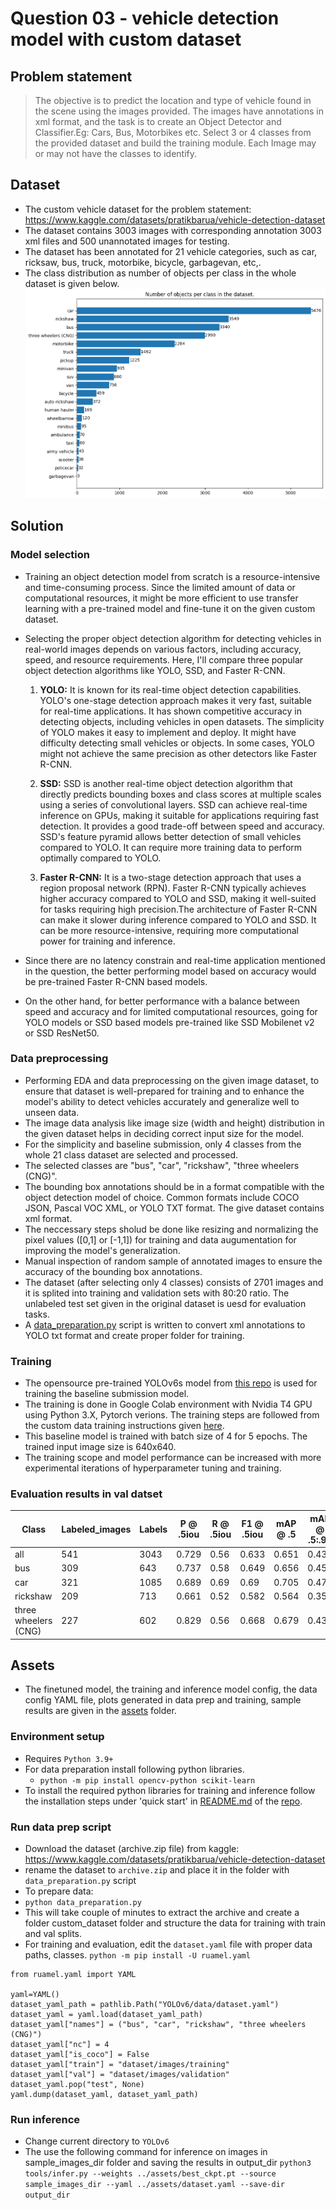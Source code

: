 # Question 03 - vehicle detection model with custom dataset

## Problem statement
> The objective is to predict the location and type of vehicle found in the scene using the images provided. The images have annotations in xml format, and the task is to create an Object Detector and Classifier.Eg: Cars, Bus, Motorbikes etc. Select 3 or 4 classes from the provided dataset and build the training module. Each Image may or may not have the classes to identify.

## Dataset
* The custom vehicle dataset for the problem statement: https://www.kaggle.com/datasets/pratikbarua/vehicle-detection-dataset
* The dataset contains 3003 images with corresponding annotation 3003 xml files and 500 unannotated images for testing.
* The dataset has been annotated for 21 vehicle categories, such as car, ricksaw, bus, truck, motorbike, bicycle, garbagevan, etc,.
* The class distribution as number of objects per class in the whole dataset is given below.
![class_distribution](assets/class_distribution.png)
  
## Solution
### Model selection
* Training an object detection model from scratch is a resource-intensive and time-consuming process. Since the limited amount of data or computational resources, it might be more efficient to use transfer learning with a pre-trained model and fine-tune it on the given custom dataset.
* Selecting the proper object detection algorithm for detecting vehicles in real-world images depends on various factors, including accuracy, speed, and resource requirements. Here, I'll compare three popular object detection algorithms like YOLO, SSD, and Faster R-CNN.

	1. **YOLO:** It is known for its real-time object detection capabilities. YOLO's one-stage detection approach makes it very fast, suitable for real-time applications. It has shown competitive accuracy in detecting objects, including vehicles in open datasets. The simplicity of YOLO makes it easy to implement and deploy. It might have difficulty detecting small vehicles or objects. In some cases, YOLO might not achieve the same precision as other detectors like Faster R-CNN.

	2. **SSD:** SSD is another real-time object detection algorithm that directly predicts bounding boxes and class scores at multiple scales using a series of convolutional layers. SSD can achieve real-time inference on GPUs, making it suitable for applications requiring fast detection. It provides a good trade-off between speed and accuracy. SSD's feature pyramid allows better detection of small vehicles compared to YOLO. It can require more training data to perform optimally compared to YOLO.

	3. **Faster R-CNN:** It is a two-stage detection approach that uses a region proposal network (RPN). Faster R-CNN typically achieves higher accuracy compared to YOLO and SSD, making it well-suited for tasks requiring high precision.The architecture of Faster R-CNN can make it slower during inference compared to YOLO and SSD. It can be more resource-intensive, requiring more computational power for training and inference.

* Since there are no latency constrain and real-time application mentioned in the question, the better performing model based on accuracy would be pre-trained Faster R-CNN based models.
* On the other hand, for better performance with a balance between speed and accuracy and for limited computational resources, going for YOLO models or SSD based models pre-trained like SSD Mobilenet v2 or SSD ResNet50.

### Data preprocessing
* Performing EDA and data preprocessing on the given image dataset, to ensure that dataset is well-prepared for training and to enhance the model's ability to detect vehicles accurately and generalize well to unseen data.
* The image data analysis like image size (width and height) distribution in the given dataset helps in deciding correct input size for the model.
* For the simplicity and baseline submission, only 4 classes from the whole 21 class dataset are selected and processed.
* The selected classes are "bus", "car", "rickshaw", "three wheelers (CNG)".
* The bounding box annotations should be in a format compatible with the object detection model of choice. Common formats include COCO JSON, Pascal VOC XML, or YOLO TXT format. The give dataset contains xml format.
* The neccessary steps sholud be done like resizing and normalizing the pixel values ([0,1] or [-1,1]) for training and data augumentation for improving the model's generalization.
* Manual inspection of random sample of annotated images to ensure the accuracy of the bounding box annotations.
* The dataset (after selecting only 4 classes) consists of 2701 images and it is splited into training and validation sets with 80:20 ratio. The unlabeled test set given in the original dataset is uesd for evaluation tasks.
* A [data_preparation.py](data_preparation.py) script is written to convert xml annotations to YOLO txt format and create proper folder for training.

### Training
* The opensource pre-trained YOLOv6s model from [this repo](https://github.com/meituan/YOLOv6) is used for training the baseline submission model.
* The training is done in Google Colab environment with Nvidia T4 GPU using Python 3.X, Pytorch verions. The training steps are followed from the custom data training instructions given [here](https://github.com/meituan/YOLOv6/blob/main/docs/Train_custom_data.md).
* This baseline model is trained with batch size of 4 for 5 epochs. The trained input image size is 640x640.
* The training scope and model performance can be increased with more experimental iterations of hyperparameter tuning and training.

### Evaluation results in val datset
| Class                | Labeled_images | Labels | P @ .5iou | R @ .5iou | F1 @ .5iou | mAP @ .5 | mAP @ .5:.95 |
|----------------------|---------------|--------|---------|---------|----------|--------|-----------|
| all                  | 541           | 3043   | 0.729   | 0.56    | 0.633    | 0.651  | 0.43      |
| bus                  | 309           | 643    | 0.737   | 0.58    | 0.649    | 0.656  | 0.458     |
| car                  | 321           | 1085   | 0.689   | 0.69    | 0.69     | 0.705  | 0.471     |
| rickshaw             | 209           | 713    | 0.661   | 0.52    | 0.582    | 0.564  | 0.354     |
| three wheelers (CNG) | 227           | 602    | 0.829   | 0.56    | 0.668    | 0.679  | 0.438     |

## Assets
* The finetuned model, the training and inference model config, the data config YAML file, plots generated in data prep and training, sample results are given in the [assets](assets) folder.

### Environment setup
* Requires `Python 3.9+`
* For data preparation install following python libraries.
	- `python -m pip install opencv-python scikit-learn`
* To install the required python libraries for training and inference follow the installation steps under 'quick start' in [README.md](https://github.com/meituan/YOLOv6/blob/main/README.md) of the [repo](https://github.com/meituan/YOLOv6).

### Run data prep script
* Download the dataset (archive.zip file) from kaggle: https://www.kaggle.com/datasets/pratikbarua/vehicle-detection-dataset
* rename the dataset to `archive.zip` and place it in the folder with `data_preparation.py` script
* To prepare data:
* `python data_preparation.py`
* This will take couple of minutes to extract the archive and create a folder custom_dataset folder and structure the data for training with train and val splits.
* For training and evaluation, edit the `dataset.yaml` file with proper data paths, classes.
`python -m pip install -U ruamel.yaml`

```python3
from ruamel.yaml import YAML

yaml=YAML()
dataset_yaml_path = pathlib.Path("YOLOv6/data/dataset.yaml")
dataset_yaml = yaml.load(dataset_yaml_path)
dataset_yaml["names"] = ("bus", "car", "rickshaw", "three wheelers (CNG)")
dataset_yaml["nc"] = 4
dataset_yaml["is_coco"] = False
dataset_yaml["train"] = "dataset/images/training"
dataset_yaml["val"] = "dataset/images/validation"
dataset_yaml.pop("test", None)
yaml.dump(dataset_yaml, dataset_yaml_path)
```

### Run inference
* Change current directory to `YOLOv6`
* The use the following command for inference on images in sample_images_dir folder and saving the results in output_dir
	`python3 tools/infer.py --weights ../assets/best_ckpt.pt --source sample_images_dir --yaml ../assets/dataset.yaml --save-dir output_dir`
